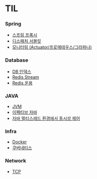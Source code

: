 # TIL

### Spring
- <a href="https://github.com/seogwoojin/TIL/blob/main/spring/Proxy.md">스프링 프록시</a>
- <a href="https://github.com/seogwoojin/TIL/blob/main/spring/Servlet.md">디스패처 서블릿</a>
- <a href="https://github.com/seogwoojin/TIL/blob/main/spring/Monitoring.md"> 모니터링 (Actuator/프로메테우스/그라파나) </a>

### Database
- <a href="https://github.com/seogwoojin/TIL/blob/main/Database/DB_index.md">DB 인덱스</a>
- <a href="https://github.com/seogwoojin/TIL/blob/main/Database/Redis-Stream.md">Redis Stream</a>
- <a href="https://github.com/seogwoojin/TIL/blob/main/Database/redis-management.md">Redis 운용</a>

### JAVA
- <a href="https://github.com/seogwoojin/TIL/blob/main/java/JVM.md">JVM</a>
- [이펙티브 자바](https://github.com/seogwoojin/TIL/blob/main/java/Effective_java.md)
- [자바 멀티스레드 환경에서 동시성 제어](https://github.com/seogwoojin/TIL/blob/main/java/EffectiveJava-Sync.md)

### Infra
- [Docker](https://github.com/seogwoojin/TIL/blob/main/infra/Docker.md)
- <a href="https://github.com/seogwoojin/TIL/blob/main/infra/%EC%BF%A0%EB%B2%84%EB%84%A4%ED%8B%B0%EC%8A%A4.md">쿠버네티스</a>

### Network
- [TCP](https://github.com/seogwoojin/TIL/blob/main/network/TCP.md)

